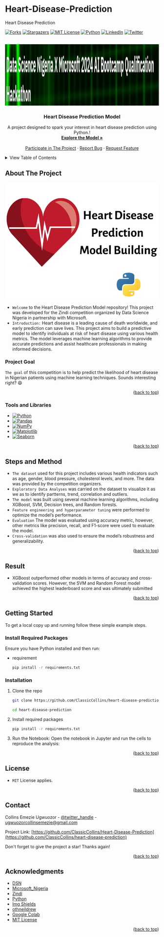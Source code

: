# Heart-Disease-Prediction
Heart Disease Prediction
<!-- Improved compatibility of back to top link: See: https://github.com/ClassicCollins/heart-disease-prediction/back2top -->
<a id="readme-top"></a>
<!--
*** Thanks for checking out heart-disease-prediction project. 
*** Thanks for checking out my project!
-->



<!-- PROJECT SHIELDS -->
<!--
*** I'm using markdown "reference style" links for readability.
*** Reference links are enclosed in brackets [ ] instead of parentheses ( ).
*** See the bottom of this document for the declaration of the reference variables
*** for stars-url, forks-url, etc.
*** https://www.markdownguide.org/basic-syntax/#reference-style-links 
-->
[![Forks][forks-shield]][forks-url]
[![Stargazers][stars-shield]][stars-url]
[![MIT License][license-shield]][license-url]
[![Python][Python-logo]][Python-url]
[![LinkedIn][linkedin-shield]][linkedin-url]
[![Twitter][twitter-shield]][twitter-url]

<!-- PROJECT LOGO -->
<br />
<div align="center">
  <a href="https://github.com/ClassicCollins/heart-disease-prediction/blob/classic/image/logo.png">
    <img src="image/logo.png" alt="Logo" width="600" height="200">
  </a>

<h3 align="center">Heart Disease Prediction Model</h3>

  <p align="center">
    A project designed to spark your interest in heart disease prediction using Python.!
    <br />
    <a href="https://github.com/ClassicCollins/heart-disease-prediction"><strong>Explore the Model »</strong></a>
    <br />
    <br />
    <a href="https://zindi.africa/competitions/microsoft-x-data-science-nigeria-2024-ai-bootcamp-qualification-hackathon">Participate in The Project</a>
    ·
    <a href="https://github.com/ClassicCollins/heart-disease-prediction/blob/classic/.github/ISSUE_TEMPLATE/bug-report---.md">Report Bug</a>
    ·
    <a href="https://github.com/ClassicCollins/heart-disease-prediction/blob/classic/.github/ISSUE_TEMPLATE/feature-request-form---.md">Request Feature</a>
  </p>
</div>


<!-- TABLE OF CONTENTS -->
<details>
  <summary>View Table of Contents</summary>
  <ol>
    <li>
      <a href="#about-the-project">About The Project</a>
      <ul>
        <li><a href="#project-Goal">Project Goal</a></li>
        <li><a href="#tools-and-libraries">Tools and Libraries</a></li>
        <li><a href="#steps-and-method">Steps and Method</a></li>
        <li><a href="#results">Results</a></li>
      </ul>
    </li>
    <li>
      <a href="#getting-started">Getting Started</a>
      <ul>
        <li><a href="#Required-Packages">Required Packages</a></li>
        <li><a href="#installation">Installation</a></li>
      </ul>
    </li>
    <li><a href="#license">License</a></li>
    <li><a href="#contact">Contact</a></li>
    <li><a href="#acknowledgments">Acknowledgments</a></li>
  </ol>
</details>



<!-- ABOUT THE PROJECT -->
## About The Project

[![Product Name Screen Shot][product-screenshot]](https://zindi.africa/competitions/microsoft-x-data-science-nigeria-2024-ai-bootcamp-qualification-hackathon)

* `Welcome` to the Heart Disease Prediction Model repository! This project was developed for the Zindi competition organized by Data Science Nigeria in partnership with Microsoft.
* `Introduction:` Heart disease is a leading cause of death worldwide, and early prediction can save lives. This project aims to build a predictive model to identify individuals at risk of heart disease using various health metrics. The model leverages machine learning algorithms to provide accurate predictions and assist healthcare professionals in making informed decisions.

### Project Goal
`The goal` of this competition is to help predict the likelihood of heart disease in Nigerian patients using machine learning techniques.
Sounds interesting right? :smile:

<p align="right">(<a href="#readme-top">back to top</a>)</p>


### Tools and Libraries

* [![Python][Python-logo]][Python-url]
* [![Pandas][Pandas-logo]][Pandas-url]
* [![NumPy][NumPy-logo]][NumPy-url]
* [![Matplotlib][Matplotlib-logo]][Matplotlib-url]
* [![Seaborn][Seaborn-logo]][Seaborn-url]

<p align="right">(<a href="#readme-top">back to top</a>)</p>

<!-- STEPS and METHODOLOGY -->
## Steps and Method
* `The dataset` used for this project includes various health indicators such as age, gender, blood pressure, cholesterol levels, and more.
  The data was provided by the competition organizers.
* `Exploratory Data Analyses` was carried on the dataset to visualize it as we as to identify partterns, trend, correlation and outliers.
* `The model` was built using several machine learning algorithms, including XGBoost, SVM, Decision trees, and Random forests. 
* `Feature engineering and hyperparameter tuning` were performed to optimize the model’s performance.
* `Evaluation` The model was evaluated using accuracy metric, however, other metrics like precision, recall, and F1-score were used to evaluate the model.
* `Cross-validation` was also used to ensure the model’s robustness and generalizability.

<p align="right">(<a href="#readme-top">back to top</a>)</p>

<!-- RESULTS -->
## Result
* XGBoost outperformed other models in terms of accuracy and cross-validation scores. 
  However, the SVM and Random Forest model achieved the highest leaderboard score and was ultimately submitted

<p align="right">(<a href="#readme-top">back to top</a>)</p>

<!-- GETTING STARTED -->
## Getting Started

To get a local copy up and running follow these simple example steps.

### Install Required Packages

Ensure you have Python installed and then run:
* requirement
  ```sh
  pip install -r requirements.txt
  ```

### Installation

1. Clone the repo
   ```sh
   git clone https://github.com/ClassicCollins/heart-disease-prediction.git
   ```
   ```sh
   cd heart-disease-prediction
   ```
2. Install required packages
   ```sh
   pip install -r requirements.txt
   ```
3. Run the Notebook: Open the notebook in Jupyter and run the cells to reproduce the analysis:
<p align="right">(<a href="#readme-top">back to top</a>)</p>

<!-- LICENCE -->
## License
* `MIT` License applies.
  
<p align="right">(<a href="#readme-top">back to top</a>)</p>

<!-- CONTACT -->
## Contact

Collins Emezie Ugwuozor - [@twitter_handle](https://x.com/ClassicCollins2) - ugwuozorcollinsemezie@gmail.com

Project Link: [https://github.com/ClassicCollins/Heart-Disease-Prediction](https://github.com/ClassicCollins/heart-disease-prediction)

Don't forget to give the project a star! Thanks again!

<p align="right">(<a href="#readme-top">back to top</a>)</p>



<!-- ACKNOWLEDGMENTS -->
## Acknowledgments

* [DSN](https://datasciencenigeria.org/ai-community-membership/)
* [Microsoft_Nigeria](https://www.microsoft.com/en-ng/contact.aspx)
* [Zindi](https://zindi.africa/)
* [Python](https://www.python.org)
* [Img Shields](https://shields.io)
* [othneildrew](https://github.com/othneildrew/Best-README-Template)
* [Google Colab](https://colab.research.google.com/)
* [MIT License](https://opensource.org/license/mit)

<p align="right">(<a href="#readme-top">back to top</a>)</p>


<!-- MARKDOWN LINKS & IMAGES -->
<!-- https://www.markdownguide.org/basic-syntax/#reference-style-links -->
[contributors-shield]: https://img.shields.io/github/contributors/ClassicCollins/heart-disease-prediction.svg?style=for-the-badge
[contributors-url]: https://github.com/ClassicCollins/heart-disease-prediction/contributors
[twitter-shield]: https://img.shields.io/badge/-Twitter-black.svg?style=for-the-badge&logo=x&colorB=555
[twitter-url]: https://x.com/ClassicCollins2
[traffic-shield]: https://img.shields.io/github/traffic/ClassicCollins/heart-disease-prediction.svg?style=for-the-badge
[traffic-url]: https://github.com/ClassicCollins/heart-disease-prediction/traffic
[forks-shield]: https://img.shields.io/github/forks/ClassicCollins/heart-disease-prediction.svg?style=for-the-badge
[forks-url]: https://github.com/ClassicCollins/heart-disease-prediction/forks
[stars-shield]: https://img.shields.io/github/stars/ClassicCollins/heart-disease-prediction.svg?style=for-the-badge
[stars-url]: https://github.com/ClassicCollins/heart-disease-prediction/stargazers
[issues-shield]: https://img.shields.io/github/issues/ClassicCollins/heart-disease-prediction.svg?style=for-the-badge
[issues-url]: https://github.com/ClassicCollins/heart-disease-prediction/issues
[license-shield]: https://img.shields.io/github/license/ClassicCollins/heart-disease-prediction.svg?style=for-the-badge
[license-url]: https://github.com/ClassicCollins/heart-disease-prediction/blob/master/LICENSE.txt
[linkedin-shield]: https://img.shields.io/badge/-LinkedIn-white.svg?style=for-the-badge&logo=linkedin&colorB=blue
[linkedin-url]: https://linkedin.com/in/collins-ugwuozor
[product-screenshot]: image/screenshot.png
[Python-logo]: https://img.shields.io/badge/Python-20232A?style=for-the-badge&logo=python&logoColor=61DAFB
[Python-url]: https://www.python.org/
[Pandas-logo]: https://img.shields.io/badge/Pandas-20232A?style=for-the-badge&logo=pandas&logoColor=blue
[Pandas-url]: https://pandas.pydata.org/
[NumPy-logo]: https://img.shields.io/badge/Numppy-20232A?style=for-the-badge&logo=numpy&logoColor=61DAFB
[NumPy-url]: https://numpy.org/
[Matplotlib-logo]: https://img.shields.io/badge/Matplotlib-red?style=for-the-badge&logo=matplotlib&logoColor=0769AD
[Matplotlib-url]: https://matplotlib.org/ 
[Seaborn-logo]: https://img.shields.io/badge/Seaborn-20232A?style=for-the-badge&logo=seaborn&logoColor=61DAFB
[Seaborn-url]: https://seaborn.pydata.org/

